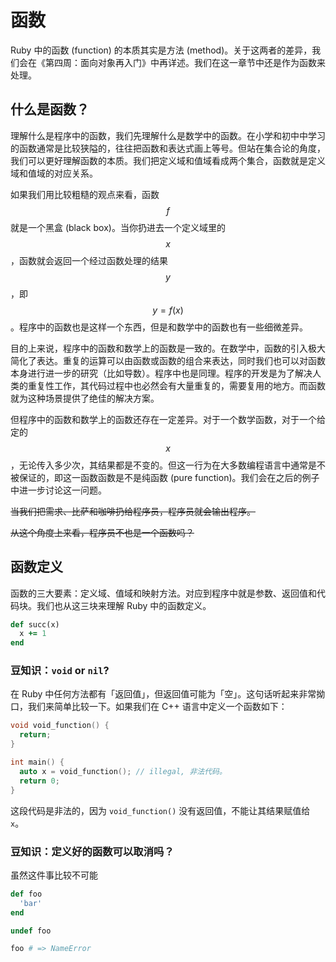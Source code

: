 # 函数

Ruby 中的函数 (function) 的本质其实是方法 (method)。关于这两者的差异，我们会在《第四周：面向对象再入门》中再详述。我们在这一章节中还是作为函数来处理。

## 什么是函数？

理解什么是程序中的函数，我们先理解什么是数学中的函数。在小学和初中中学习的函数通常是比较狭隘的，往往把函数和表达式画上等号。但站在集合论的角度，我们可以更好理解函数的本质。我们把定义域和值域看成两个集合，函数就是定义域和值域的对应关系。

如果我们用比较粗糙的观点来看，函数 $$ f $$ 就是一个黑盒 (black box)。当你扔进去一个定义域里的 $$ x $$，函数就会返回一个经过函数处理的结果 $$ y $$，即 $$ y = f(x) $$。程序中的函数也是这样一个东西，但是和数学中的函数也有一些细微差异。

目的上来说，程序中的函数和数学上的函数是一致的。在数学中，函数的引入极大简化了表达。重复的运算可以由函数或函数的组合来表达，同时我们也可以对函数本身进行进一步的研究（比如导数）。程序中也是同理。程序的开发是为了解决人类的重复性工作，其代码过程中也必然会有大量重复的，需要复用的地方。而函数就为这种场景提供了绝佳的解决方案。

但程序中的函数和数学上的函数还存在一定差异。对于一个数学函数，对于一个给定的 $$ x $$，无论传入多少次，其结果都是不变的。但这一行为在大多数编程语言中通常是不被保证的，即这一函数函数是不是纯函数 (pure function)。我们会在之后的例子中进一步讨论这一问题。

~~当我们把需求、比萨和咖啡扔给程序员，程序员就会输出程序。~~

~~从这个角度上来看，程序员不也是一个函数吗？~~

## 函数定义

函数的三大要素：定义域、值域和映射方法。对应到程序中就是参数、返回值和代码块。我们也从这三块来理解 Ruby 中的函数定义。

```ruby
def succ(x)
  x += 1
end
```

### 豆知识：`void` or `nil`?

在 Ruby 中任何方法都有「返回值」，但返回值可能为「空」。这句话听起来非常拗口，我们来简单比较一下。如果我们在 C++ 语言中定义一个函数如下：

```cpp
void void_function() {
  return;
}

int main() {
  auto x = void_function(); // illegal, 非法代码。
  return 0;
}
```

这段代码是非法的，因为 `void_function()` 没有返回值，不能让其结果赋值给 `x`。

### 豆知识：定义好的函数可以取消吗？

虽然这件事比较不可能

```ruby
def foo
  'bar'
end

undef foo

foo # => NameError
```
